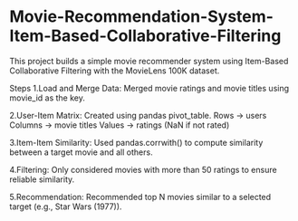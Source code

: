# Movie-Recommendation-System-Item-Based-Collaborative-Filtering
This project builds a simple movie recommender system using Item-Based Collaborative Filtering with the MovieLens 100K dataset.


Steps
1.Load and Merge Data: Merged movie ratings and movie titles using movie_id as the key.

2.User-Item Matrix: Created using pandas pivot_table.
Rows → users
Columns → movie titles
Values → ratings (NaN if not rated)

3.Item-Item Similarity: Used pandas.corrwith() to compute similarity between a target movie and all others.

4.Filtering: Only considered movies with more than 50 ratings to ensure reliable similarity.

5.Recommendation: Recommended top N movies similar to a selected target (e.g., Star Wars (1977)).

